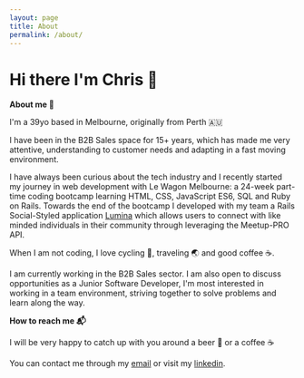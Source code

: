 ```yaml
---
layout: page
title: About
permalink: /about/
---
```


# Hi there I'm Chris 👋

**About me 🔭**

I'm a 39yo based in Melbourne, originally from Perth 🇦🇺

I have been in the B2B Sales space for 15+ years, which has made me very attentive, understanding to customer needs and adapting in a fast moving environment.

I have always been curious about the tech industry and I recently started my journey in web development with Le Wagon Melbourne: a 24-week part-time coding bootcamp learning HTML, CSS, JavaScript ES6, SQL and Ruby on Rails. Towards the end of the bootcamp I developed with my team a Rails Social-Styled application [Lumina](www.love-lumina.me) which allows users to connect with like minded individuals in their community through leveraging the Meetup-PRO API.

When I am not coding, I love cycling 🚴, traveling 🌏 and good coffee ☕.

I am currently working in the B2B Sales sector. I am also open to discuss opportunities as a Junior Software Developer, I'm most interested in working in a team environment, striving together to solve problems and learn along the way.

**How to reach me 📬**

I will be very happy to catch up with you around a beer 🍺 or a coffee ☕

You can contact me through my [email](mailto:chris@wadespace.net) or visit my [linkedin](https://www.linkedin.com/in/chris-wade-59690959/).
